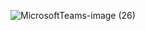 ![MicrosoftTeams-image (26)](https://github.com/mathieuwillett/h24-v11_inspirations_willett/assets/143769896/1288b22c-1f40-49e8-8a56-68727aa46300)
